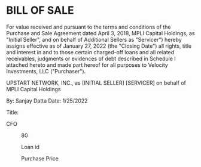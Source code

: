 
# BILL OF SALE

For value received and pursuant to the terms and conditions of the Purchase and
Sale Agreement dated April 3, 2018, MPLI Capital Holdings, as "Initial
Seller", and on behalf of Additional Sellers as "Servicer") hereby assigns
effective as of January 27, 2022 (the "Closing Date") all rights, title and interest
in and to those certain charged-off loans and all related receivables, judgments
or evidences of debt described in Schedule I attached hereto and made part
hereof for all purposes to Velocity Investments, LLC ("Purchaser").

UPSTART NETWORK, INC., as [INITIAL SELLER] [SERVICER] on
behalf of MPLI Capital Holdings

By:
Sanjay Datta
Date: 1/25/2022

Title:

CFO


<figure>

80

</figure>


<figure>

Loan id

Purchase Price

</figure>


<!-- PageBreak -->

